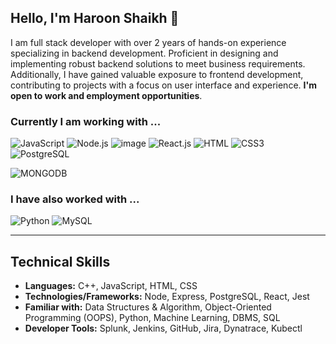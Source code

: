 ## Hello, I'm Haroon Shaikh 👋

I am full stack developer with over 2 years of hands-on experience specializing in backend development. Proficient in designing and implementing robust backend solutions to meet business requirements. Additionally, I have gained valuable exposure to frontend development, contributing to projects with a focus on user interface and experience. **I'm open to work and employment opportunities**.

### Currently I am working with ...

![JavaScript](https://img.shields.io/badge/JavaScript-F7DF1E?style=flat-square&logo=javascript&logoColor=black)
![Node.js](https://img.shields.io/badge/Node.js-43853D?style=flat-square&logo=node.js&logoColor=white)
![image](https://img.shields.io/badge/Express.js-purple?&logo=express&logoColor=white)
![React.js](https://img.shields.io/badge/React.js-0081CB?style=flat-square&logo=react&logoColor=61DAFB)
![HTML](https://img.shields.io/badge/HTML5-E34F26?style=flat-square&logo=html5&logoColor=white)
![CSS3](https://img.shields.io/badge/CSS3-1572B6?style=flat-square&logo=css3&logoColor=white)
![PostgreSQL](https://img.shields.io/badge/PostgreSQL-skyblue?style=flat-square&logo=PostgreSQL&logoColor=white)

![MONGODB](https://img.shields.io/badge/MongoDB-005C84?style=flat-square&logo=MongoDB&logoColor=white)

### I have also worked with ...
![Python](https://img.shields.io/badge/Python-3776AB?style=flat-square&logo=python&logoColor=white)
![MySQL](https://img.shields.io/badge/MySQL-005C84?style=flat-square&logo=mysql&logoColor=white)

---

## Technical Skills
- **Languages:** C++, JavaScript, HTML, CSS
- **Technologies/Frameworks:** Node, Express, PostgreSQL, React, Jest
- **Familiar with:** Data Structures & Algorithm, Object-Oriented Programming (OOPS), Python, Machine Learning, DBMS, SQL
- **Developer Tools:** Splunk, Jenkins, GitHub, Jira, Dynatrace, Kubectl




